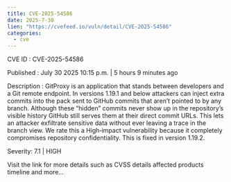 ```yaml
--- 
title: CVE-2025-54586
date: 2025-7-30
lien: "https://cvefeed.io/vuln/detail/CVE-2025-54586"
categories:
  - cve
---
```


CVE ID : CVE-2025-54586

Published :  July 30
2025
10:15 p.m. | 5 hours
9 minutes ago

Description : GitProxy is an application that stands between developers and a Git remote endpoint. In versions 1.19.1 and below
attackers can inject extra commits into the pack sent to GitHub
commits that aren’t pointed to by any branch. Although these “hidden” commits never show up in the repository’s visible history
GitHub still serves them at their direct commit URLs. This lets an attacker exfiltrate sensitive data without ever leaving a trace in the branch view. We rate this a High‑impact vulnerability because it completely compromises repository confidentiality. This is fixed in version 1.19.2.

Severity: 7.1 | HIGH

Visit the link for more details
such as CVSS details
affected products
timeline
and more...
